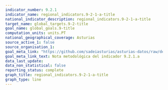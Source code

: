 ```yaml
---
indicator_number: 9.2.1
indicator_name: regional_indicators.9-2-1-a-title
national_indicator_description: regional_indicators.9-2-1-a-title
target_name: global_targets.9-2-title
goal_name: global_goals.9-title
computation_units: units.PT
national_geographical_coverage: Asturias
source_active_1: false
source_organisation_1:  
goal_meta_link: "https://github.com/sadeiasturias/asturias-datos/raw/develop/descargas/methodology/9.2.1.a.pdf"
goal_meta_link_text: Nota metodológica del indicador 9.2.1.a
data_last_update:  
data_non_statistical: false
reporting_status: complete
graph_title: regional_indicators.9-2-1-a-title
graph_type: line
---
```

